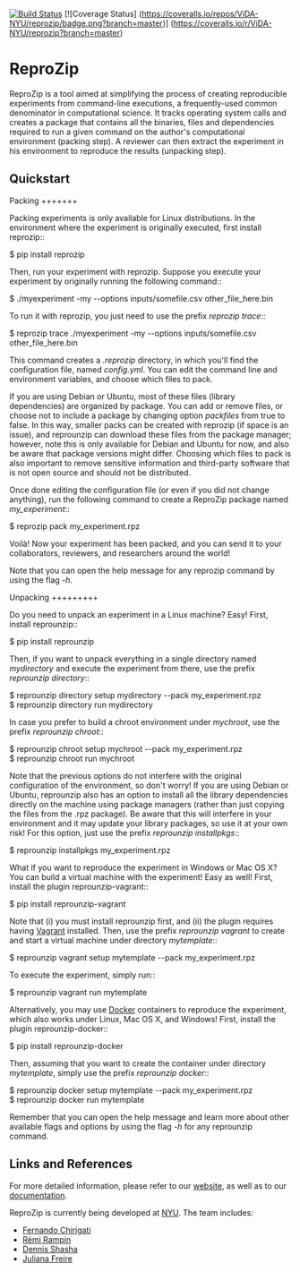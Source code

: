[![Build Status](https://travis-ci.org/ViDA-NYU/reprozip.svg?branch=master)](https://travis-ci.org/ViDA-NYU/reprozip)
[![Coverage Status]
(https://coveralls.io/repos/ViDA-NYU/reprozip/badge.png?branch=master)]
(https://coveralls.io/r/ViDA-NYU/reprozip?branch=master)

ReproZip
========

ReproZip is a tool aimed at simplifying the process of creating reproducible
experiments from command-line executions, a frequently-used common denominator
in computational science. It tracks operating system calls and creates a package
that contains all the binaries, files and dependencies required to run a given
command on the author's computational environment (packing step).
A reviewer can then extract the experiment in his environment to reproduce the results (unpacking step).

Quickstart
----------

Packing
+++++++

Packing experiments is only available for Linux distributions.
In the environment where the experiment is originally executed, first install reprozip::

  $ pip install reprozip

Then, run your experiment with reprozip.
Suppose you execute your experiment by originally running the following command::

  $ ./myexperiment -my --options inputs/somefile.csv other_file_here.bin

To run it with reprozip, you just need to use the prefix *reprozip trace*::

  $ reprozip trace ./myexperiment -my --options inputs/somefile.csv other_file_here.bin

This command creates a *.reprozip* directory, in which you'll find the configuration file, named *config.yml*.
You can edit the command line and environment variables, and choose which files to pack.

If you are using Debian or Ubuntu, most of these files (library dependencies) are organized by package.
You can add or remove files, or choose not to include a package by changing option *packfiles* from true to false.
In this way, smaller packs can be created with reprozip (if space is an issue), and reprounzip
can download these files from the package manager; however, note this is only available for Debian and Ubuntu for now,
and also be aware that package versions might differ.
Choosing which files to pack is also important to remove sensitive information and third-party software that is
not open source and should not be distributed.
          
Once done editing the configuration file (or even if you did not change anything), run the following command
to create a ReproZip package named *my_experiment*::

  $ reprozip pack my_experiment.rpz

Voil&agrave;! Now your experiment has been packed, and you can send it to your collaborators,
reviewers, and researchers around the world!
          
Note that you can open the help message for any reprozip command
by using the flag *-h*.

Unpacking
+++++++++

Do you need to unpack an experiment in a Linux machine? Easy! First, install reprounzip::

  $ pip install reprounzip

Then, if you want to unpack everything in a single directory named *mydirectory*
and execute the experiment from there, use the prefix *reprounzip directory*::

  $ reprounzip directory setup mydirectory --pack my_experiment.rpz</br>
  $ reprounzip directory run mydirectory

In case you prefer to build a chroot environment under *mychroot*,
use the prefix *reprounzip chroot*::

  $ reprounzip chroot setup mychroot --pack my_experiment.rpz</br>
  $ reprounzip chroot run mychroot

Note that the previous options do not interfere with the original configuration of
the environment, so don't worry!
If you are using Debian or Ubuntu,
reprounzip also has an option to install all the library
dependencies directly on the machine using package managers
(rather than just copying the files from the .rpz package).
Be aware that this will interfere in your environment and it may
update your library packages, so use it at your own risk! For this option,
just use the prefix *reprounzip installpkgs*::

  $ reprounzip installpkgs my_experiment.rpz

What if you want to reproduce the experiment in Windows or Mac OS X?
You can build a virtual machine with the experiment! Easy as well!
First, install the plugin reprounzip-vagrant::

  $ pip install reprounzip-vagrant

Note that (i) you must install reprounzip first, and (ii) the plugin requires having
[Vagrant][vagrant] installed.
Then, use the prefix *reprounzip vagrant* to create and start a virtual machine
under directory *mytemplate*::

  $ reprounzip vagrant setup mytemplate --pack my_experiment.rpz

To execute the experiment, simply run::

  $ reprounzip vagrant run mytemplate

Alternatively, you may use [Docker][docker]
containers to reproduce the experiment, which also works under
Linux, Mac OS X, and Windows! First, install the plugin reprounzip-docker::

  $ pip install reprounzip-docker

Then, assuming that you want to create the container under directory *mytemplate*,
simply use the prefix *reprounzip docker*::

  $ reprounzip docker setup mytemplate --pack my_experiment.rpz</br>
  $ reprounzip docker run mytemplate
          
Remember that you can open the help message and learn more about other available flags and options
by using the flag *-h* for any reprounzip command.

Links and References
--------------------

For more detailed information, please refer to our [website][web], as well as to
our [documentation][docs].

ReproZip is currently being developed at [NYU][nyu]. The team includes:

* [Fernando Chirigati][fc]
* [Rémi Rampin][rr]
* [Dennis Shasha][ds]
* [Juliana Freire][jf]


[vagrant]: http://www.vagrantup.com/
[docker]: https://www.docker.com/
[docs]: http://reprozip.readthedocs.org/
[web]: http://vida-nyu.github.io/reprozip/
[pz]: https://pypi.python.org/pypi/reprozip
[puz]: https://pypi.python.org/pypi/reprounzip
[puzd]: https://pypi.python.org/pypi/reprounzip-docker
[puzv]: https://pypi.python.org/pypi/reprounzip-vagrant
[fc]: http://vgc.poly.edu/~fchirigati/
[rr]: https://www.linkedin.com/profile/view?id=98448601
[jf]: http://vgc.poly.edu/~juliana/
[ds]: http://cs.nyu.edu/shasha/
[nyu]: http://engineering.nyu.edu/